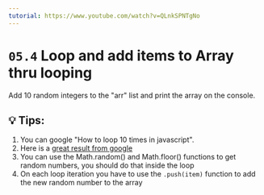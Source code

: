 ```yaml
---
tutorial: https://www.youtube.com/watch?v=QLnkSPNTgNo
---
```


# `05.4` Loop and add items to Array thru looping

Add 10 random integers to the "arr" list and print the array on the console.

## 💡 Tips:

1. You can google "How to loop 10 times in javascript".
2. Here is a [great result from google](https://stackoverflow.com/questions/45024991/run-a-loop-n-times)
3. You can use the Math.random() and Math.floor() functions to get random numbers, you should do that inside the loop
4. On each loop iteration you have to use the `.push(item)` function to add the new random number to the array